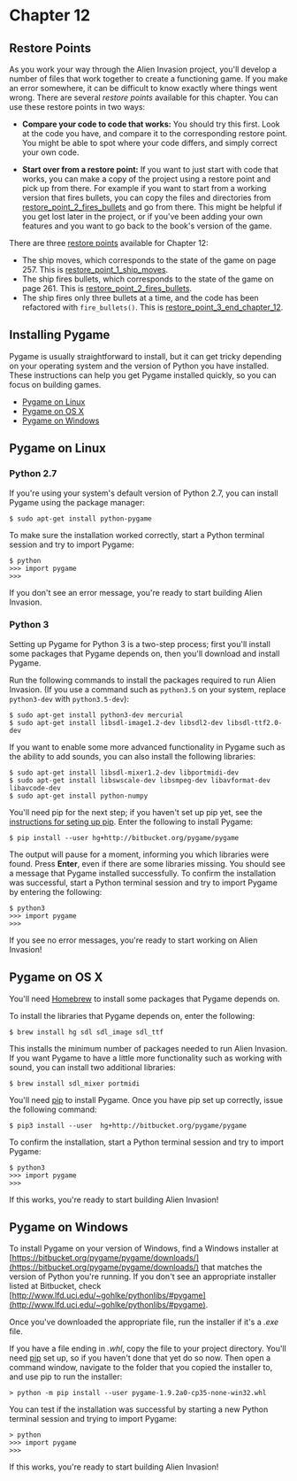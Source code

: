 Chapter 12
===

Restore Points
---

As you work your way through the Alien Invasion project, you'll develop a number of files that work together to create a functioning game. If you make an error somewhere, it can be difficult to know exactly where things went wrong. There are several *restore points* available for this chapter. You can use these restore points in two ways:

- **Compare your code to code that works:** You should try this first. Look at the code you have, and compare it to the corresponding restore point. You might be able to spot where your code differs, and simply correct your own code.

- **Start over from a restore point:** If you want to just start with code that works, you can make a copy of the project using a restore point and pick up from there. For example if you want to start from a working version that fires bullets, you can copy the files and directories from [restore_point_2_fires_bullets](https://github.com/ehmatthes/pcc/tree/master/chapter_12/restore_points/restore_point_2_fires_bullets) and go from there. This might be helpful if you get lost later in the project, or if you've been adding your own features and you want to go back to the book's version of the game.

There are three [restore points](https://github.com/ehmatthes/pcc/tree/master/chapter_12/restore_points) available for Chapter 12:

- The ship moves, which corresponds to the state of the game on page 257. This is [restore_point_1_ship_moves](https://github.com/ehmatthes/pcc/tree/master/chapter_12/restore_points/restore_point_1_ship_moves).
- The ship fires bullets, which corresponds to the state of the game on page 261. This is [restore_point_2_fires_bullets](https://github.com/ehmatthes/pcc/tree/master/chapter_12/restore_points/restore_point_2_fires_bullets).
- The ship fires only three bullets at a time, and the code has been refactored with `fire_bullets()`. This is [restore_point_3_end_chapter_12](https://github.com/ehmatthes/pcc/tree/master/chapter_12/restore_points/restore_point_3_end_chapter_12).

Installing Pygame
---

Pygame is usually straightforward to install, but it can get tricky depending on your operating system and the version of Python you have installed. These instructions can help you get Pygame installed quickly, so you can focus on building games.

- [Pygame on Linux](#pygame-on-linux)
- [Pygame on OS X](#pygame-on-os-x)
- [Pygame on Windows](#pygame-on-windows)

Pygame on Linux
---

### Python 2.7

If you're using your system's default version of Python 2.7, you can install Pygame using the package manager:

    $ sudo apt-get install python-pygame

To make sure the installation worked correctly, start a Python terminal session and try to import Pygame:

    $ python
    >>> import pygame
    >>>

If you don't see an error message, you're ready to start building Alien Invasion.

### Python 3

Setting up Pygame for Python 3 is a two-step process; first you'll install some packages that Pygame depends on, then you'll download and install Pygame.

Run the following commands to install the packages required to run Alien Invasion. (If you use a command such as `python3.5` on your system, replace `python3-dev` with `python3.5-dev`):

    $ sudo apt-get install python3-dev mercurial
    $ sudo apt-get install libsdl-image1.2-dev libsdl2-dev libsdl-ttf2.0-dev

If you want to enable some more advanced functionality in Pygame such as the ability to add sounds, you can also install the following libraries:

    $ sudo apt-get install libsdl-mixer1.2-dev libportmidi-dev
    $ sudo apt-get install libswscale-dev libsmpeg-dev libavformat-dev libavcode-dev
    $ sudo apt-get install python-numpy

You'll need pip for the next step; if you haven't set up pip yet, see the [instructions for seting up pip](installing_pip.md). Enter the following to install Pygame:

    $ pip install --user hg+http://bitbucket.org/pygame/pygame

The output will pause for a moment, informing you which libraries were found. Press **Enter**, even if there are some libraries missing. You should see a message that Pygame installed successfully. To confirm the installation was successful, start a Python terminal session and try to import Pygame by entering the following:

    $ python3
    >>> import pygame
    >>>

If you see no error messages, you're ready to start working on Alien Invasion!

<a href='pygame_osx'></a>Pygame on OS X
---

You'll need [Homebrew](http://brew.sh) to install some packages that Pygame depends on.

To install the libraries that Pygame depends on, enter the following:

    $ brew install hg sdl sdl_image sdl_ttf

This installs the minimum number of packages needed to run Alien Invasion. If you want Pygame to have a little more functionality such as working with sound, you can install two additional libraries:

    $ brew install sdl_mixer portmidi

You'll need [pip](installing_pip.md) to install Pygame. Once you have pip set up correctly, issue the following command:

    $ pip3 install --user  hg+http://bitbucket.org/pygame/pygame

To confirm the installation, start a Python terminal session and try to import Pygame:

    $ python3
    >>> import pygame
    >>>

If this works, you're ready to start building Alien Invasion!

<a href='pygame_windows'></a>Pygame on Windows
---

To install Pygame on your version of Windows, find a Windows installer at [https://bitbucket.org/pygame/pygame/downloads/](https://bitbucket.org/pygame/pygame/downloads/) that matches the version of Python you're running. If you don't see an appropriate installer listed at Bitbucket, check [http://www.lfd.uci.edu/~gohlke/pythonlibs/#pygame](http://www.lfd.uci.edu/~gohlke/pythonlibs/#pygame).

Once you've downloaded the appropriate file, run the installer if it's a *.exe* file.

If you have a file ending in *.whl*, copy the file to your project directory. You'll need [pip](installing_pip.md) set up, so if you haven't done that yet do so now. Then open a command window, navigate to the folder that you copied the installer to, and use pip to run the installer:

    > python -m pip install --user pygame-1.9.2a0-cp35-none-win32.whl

You can test if the installation was successful by starting a new Python terminal session and trying to import Pygame:

    > python
    >>> import pygame
    >>>

If this works, you're ready to start building Alien Invasion!
